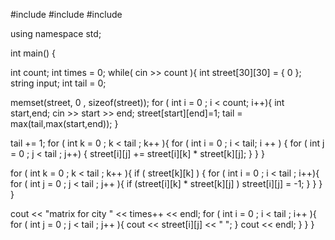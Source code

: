 #include <iostream>
#include <cstring>
#include <string>

using namespace std;

int main()
{

  int    count;
  int    times = 0;
  while(  cin >> count ){
  int    street[30][30] = { 0 };
  string input;
  int    tail = 0;
  
  memset(street, 0 , sizeof(street));
  for ( int i = 0 ; i < count; i++){
    int start,end;
    cin >> start >> end;
    street[start][end]=1;
    tail = max(tail,max(start,end));
  }
  
  tail += 1;
  for ( int k = 0 ; k < tail ; k++ ){
    for ( int i = 0 ; i < tail; i ++ ) {
      for ( int j = 0 ; j < tail ; j++) {
        street[i][j] += street[i][k] * street[k][j];
      }
    }
  }
  
  for ( int k = 0 ; k < tail ; k++ ){
    if ( street[k][k]  ) {
      for ( int i = 0 ; i < tail ; i++){
	for ( int j = 0 ; j < tail ; j++ ){
	  if (street[i][k] * street[k][j] )
	    street[i][j] = -1;
	}
      }
    }
  }  

  cout << "matrix for city " << times++ << endl;
  for ( int i = 0 ; i < tail ; i++ ){
    for ( int j = 0 ; j < tail ;  j++ ){
      cout << street[i][j] << " ";
    }
    cout << endl;
  }
  }
}



